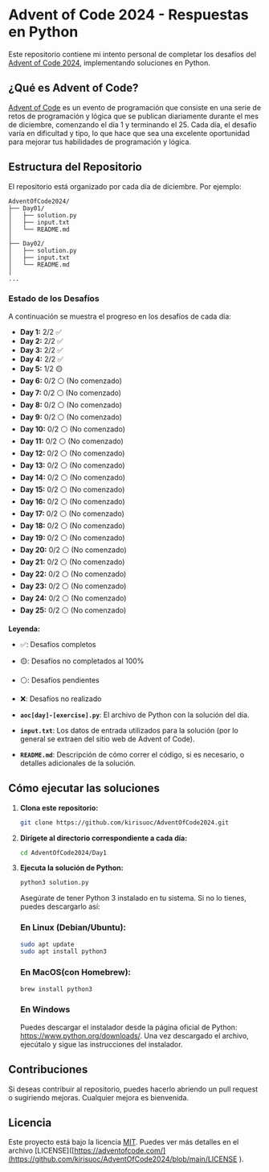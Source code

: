 # Advent of Code 2024 - Respuestas en Python

Este repositorio contiene mi intento personal de completar los desafíos del [Advent of Code 2024](https://adventofcode.com/2024), implementando soluciones en Python.

## ¿Qué es Advent of Code?

[Advent of Code](https://adventofcode.com/) es un evento de programación que consiste en una serie de retos de programación y lógica que se publican diariamente durante el mes de diciembre, comenzando el día 1 y terminando el 25. Cada día, el desafío varía en dificultad y tipo, lo que hace que sea una excelente oportunidad para mejorar tus habilidades de programación y lógica.

## Estructura del Repositorio

El repositorio está organizado por cada día de diciembre. Por ejemplo:
```
AdventOfCode2024/
├── Day01/
│   ├── solution.py
│   ├── input.txt
│   └── README.md
│
├── Day02/
│   ├── solution.py
│   ├── input.txt
│   └── README.md
│
...
```

### Estado de los Desafíos

A continuación se muestra el progreso en los desafíos de cada día:

- **Day 1:** 2/2 ✅
- **Day 2:** 2/2 ✅
- **Day 3:** 2/2 ✅
- **Day 4:** 2/2 ✅
- **Day 5:** 1/2 🟡
- **Day 6:** 0/2 ⚪ (No comenzado)
- **Day 7:** 0/2 ⚪ (No comenzado)
- **Day 8:** 0/2 ⚪ (No comenzado)
- **Day 9:** 0/2 ⚪ (No comenzado)
- **Day 10:** 0/2 ⚪ (No comenzado)
- **Day 11:** 0/2 ⚪ (No comenzado)
- **Day 12:** 0/2 ⚪ (No comenzado)
- **Day 13:** 0/2 ⚪ (No comenzado)
- **Day 14:** 0/2 ⚪ (No comenzado)
- **Day 15:** 0/2 ⚪ (No comenzado)
- **Day 16:** 0/2 ⚪ (No comenzado)
- **Day 17:** 0/2 ⚪ (No comenzado)
- **Day 18:** 0/2 ⚪ (No comenzado)
- **Day 19:** 0/2 ⚪ (No comenzado)
- **Day 20:** 0/2 ⚪ (No comenzado)
- **Day 21:** 0/2 ⚪ (No comenzado)
- **Day 22:** 0/2 ⚪ (No comenzado)
- **Day 23:** 0/2 ⚪ (No comenzado)
- **Day 24:** 0/2 ⚪ (No comenzado)
- **Day 25:** 0/2 ⚪ (No comenzado)

**Leyenda:**

- ✅: Desafíos completos
- 🟡: Desafíos no completados al 100%
- ⚪: Desafíos pendientes
- ❌: Desafíos no realizado


- **`aoc[day]-[exercise].py`**: El archivo de Python con la solución del día.
- **`input.txt`**: Los datos de entrada utilizados para la solución (por lo general se extraen del sitio web de Advent of Code).
- **`README.md`**: Descripción de cómo correr el código, si es necesario, o detalles adicionales de la solución.

## Cómo ejecutar las soluciones

1. **Clona este repositorio:**
   
   ```bash
   git clone https://github.com/kirisuoc/AdventOfCode2024.git

2. **Dirígete al directorio correspondiente a cada día:**
   
   ```bash
   cd AdventOfCode2024/Day1

3. **Ejecuta la solución de Python:**
   
   ```bash
   python3 solution.py
   ```
   Asegúrate de tener Python 3 instalado en tu sistema. Si no lo tienes, puedes descargarlo así:

   ### En Linux (Debian/Ubuntu):
   ```bash
   sudo apt update
   sudo apt install python3
   ```

   ### En MacOS(con Homebrew):
   ```bash
   brew install python3
   ```

   ### En Windows
   Puedes descargar el instalador desde la página oficial de Python: https://www.python.org/downloads/. Una vez descargado el archivo, ejecútalo y sigue las instrucciones del instalador.
   

## Contribuciones
Si deseas contribuir al repositorio, puedes hacerlo abriendo un pull request o sugiriendo mejoras. Cualquier mejora es bienvenida.

## Licencia
Este proyecto está bajo la licencia [MIT](LICENSE). Puedes ver más detalles en el archivo [LICENSE]([https://adventofcode.com/](https://github.com/kirisuoc/AdventOfCode2024/blob/main/LICENSE
).

